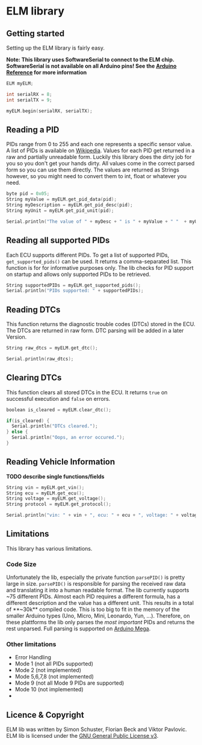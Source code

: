 # ELM library

## Getting started

Setting up the ELM library is fairly easy. 

**Note: This library uses SoftwareSerial to connect to the ELM chip. SoftwareSerial is not available on all Arduino pins! See the [Arduino Reference](https://www.arduino.cc/en/Reference/SoftwareSerial) for more information**

```cpp
ELM myELM;

int serialRX = 8;
int serialTX = 9;

myELM.begin(serialRX, serialTX);
```

## Reading a PID

PIDs range from 0 to 255 and each one represents a specific sensor value.
A list of PIDs is available on [Wikipedia](https://en.wikipedia.org/wiki/OBD-II_PIDs).
Values for each PID get returned in a raw and partially unreadable form. 
Luckily this library does the dirty job for you so you don't get your hands dirty. 
All values come in the correct parsed form so you can use them directly.
The values are returned as Strings however, so you might need to convert them to int, float or whatever you need.

```cpp
byte pid = 0x05;
String myValue = myELM.get_pid_data(pid);
String myDescription = myELM.get_pid_desc(pid);
String myUnit = myELM.get_pid_unit(pid);

Serial.println("The value of " + myDesc + " is " + myValue + " "  + myUnit); 
```

## Reading all supported PIDs

Each ECU supports different PIDs. To get a list of supported PIDs, `get_supported_pids()` can be used. It returns a comma-separated list. This function is for for informative purposes only. The lib checks for PID support on startup and allows only supported PIDs to be retrieved.

```cpp
String supportedPIDs = myELM.get_supported_pids();
Serial.println("PIDs supported: " + supportedPIDs);
```

## Reading DTCs

This function returns the diagnostic trouble codes (DTCs) stored in the ECU.
The DTCs are returned in raw form. DTC parsing will be added in a later Version.

```cpp
String raw_dtcs = myELM.get_dtc();

Serial.println(raw_dtcs);
```


## Clearing DTCs

This function clears all stored DTCs in the ECU. It returns `true` on successful execution and `false` on errors.

```cpp
boolean is_cleared = myELM.clear_dtc();

if(is_cleared) {
  Serial.println("DTCs cleared.");
} else {
  Serial.println("Oops, an error occured.");
}

```


## Reading Vehicle Information

**TODO describe single functions/fields**

```cpp
String vin = myELM.get_vin();
String ecu = myELM.get_ecu();
String voltage = myELM.get_voltage();
String protocol = myELM.get_protocol();

Serial.println("vin: " + vin + ", ecu: " + ecu + ", voltage: " + voltage + ", protocol: " + protocol);
```

## Limitations

This library has various limitations. 

### Code Size

Unfortunately the lib, especially the private function `parsePID()` is pretty large in size. `parsePID()` is responsible for parsing the received raw data and translating it into a human readable format. The lib currently supports ~75 different PIDs. Almost each PID requires a different formula, has a different description and the value has a different unit. This results in a total of **~30k** compiled code. This is too big to fit in the memory of the smaller Arduino types (Uno, Micro, Mini, Leonardo, Yun, ...). Therefore, on these plattforms the lib only parses the *most important* PIDs and returns the rest unparsed. Full parsing is supported on [Arduino Mega](https://www.arduino.cc/en/Main/ArduinoBoardMega2560).   

### Other limitations

* Error Handling
* Mode 1 (not all PIDs supported)
* Mode 2 (not implemented)
* Mode 5,6,7,8 (not implemented)
* Mode 9 (not all Mode 9 PIDs are supported)
* Mode 10 (not implemented)
* 

## Licence & Copyright

ELM lib was written by Simon Schuster, Florian Beck and Viktor Pavlovic.
ELM lib is licensed under the [GNU General Public License v3](http://www.gnu.org/licenses/gpl-3.0). 
